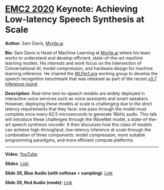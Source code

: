 # [EMC2 2020](https://www.emc2-ai.org/virtual-20) Keynote: Achieving Low-latency Speech Synthesis at Scale

**Author**: Sam Davis, [Myrtle.ai](https://myrtle.ai)

**Bio**: Sam Davis is Head of Machine Learning at [Myrtle.ai](https://myrtle.ai) where his team works to understand and develop efficient, state-of-the-art machine learning models. His interests and work focus on the intersection of Conversational AI, model compression, and hardware design for machine learning inference. He chaired the [MLPerf.org](https://mlperf.org) working group to develop the speech recognition benchmark that was released as part of the recent [v0.7 inference round](https://mlperf.org/inference-results-0-7).

**Description**:  Real-time text-to-speech models are widely deployed in interactive voice services such as voice assistants and smart speakers. However, deploying these models at scale is challenging due to the strict latency requirements that they face: one pass through the model must complete once every 62.5 microseconds to generate 16kHz audio. This talk will introduce these challenges through the WaveNet model, a state-of-the-art speech synthesis vocoder. It then discusses how this class of models can achieve high-throughput, low-latency inference at scale through the combination of three components: model compression, more suitable programming paradigms, and more efficient compute platforms.

---

**Video**: [YouTube](https://www.youtube.com/watch?v=1KL049_jkac)

**Slides**: [Link](https://github.com/MyrtleSoftware/emc2_2020_keynote/blob/master/Achieving%20Low-latency%20Speech%20Synthesis%20at%20Scale.pdf)

**Slide 26, Blue Audio (with softmax + sampling)**: [Link](https://github.com/MyrtleSoftware/emc2_2020_keynote/blob/master/synthesized_sample.wav)

**Slide 26, Red Audio (mode)**: [Link](https://github.com/MyrtleSoftware/emc2_2020_keynote/blob/master/synthesized_sample.wav)
